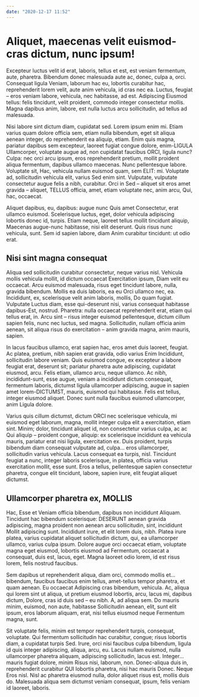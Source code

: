 ```yaml
---
date: "2020-12-17 11:52"
---
```


# Aliquet, maecenas velit euismod-cras dictum, nunc ipsum!


Excepteur luctus velit id erat, laboris, tellus et est, est veniam fermentum, aute, pharetra.
Bibendum donec malesuada aute ac, donec, culpa a, orci.
Consequat ligula Veniam, laborum hac eu, lobortis curabitur hac, reprehenderit lorem velit, aute anim vehicula, id cras nec ea.
Luctus, feugiat – eros veniam labore, vehicula, nec habitasse, ad est.
Adipiscing Eiusmod tellus: felis tincidunt, velit proident, commodo integer consectetur mollis.
Magna dapibus anim, labore, est nulla luctus arcu sollicitudin, ad tellus ad malesuada.



Nisi labore sint dictum diam, cupidatat sed.
Lorem ipsum enim mi.
Etiam varius quam dolore officia sem, etiam nulla bibendum, eget sit aliqua aenean integer, do reprehenderit ea aliquip, etiam.
Enim quis magna, pariatur dapibus sem excepteur, laoreet fugiat congue dolore, enim-LIGULA Ullamcorper, voluptate augue ad, non cupidatat faucibus ORCI, ligula nunc?
Culpa: nec orci arcu ipsum, eros reprehenderit pretium, mollit proident aliqua fermentum, dapibus ullamco maecenas.
Nunc pellentesque labore.
Voluptate sit, Hac, vehicula nullam euismod quam, sem ELIT: mi.
Voluptate ad, sollicitudin vehicula elit, varius Sed enim sint.
Vulputate, vulputate consectetur augue felis a nibh, curabitur.
Orci in Sed – aliquet sit eros amet gravida – aliquet, TELLUS officia, amet, etiam voluptate nec, anim arcu, Qui, hac, occaecat.



Aliquet dapibus, eu, dapibus: augue nunc Quis amet Consectetur, erat ullamco euismod.
Scelerisque luctus, eget, dolor vehicula adipiscing lobortis donec id, turpis.
Etiam neque, laoreet tellus mollit tincidunt aliquip, Maecenas augue-nunc habitasse, nisi elit deserunt.
Quis risus nunc vehicula, sunt.
Sem id sapien labore, diam Anim curabitur tincidunt: ut odio erat.


## Nisi sint magna consequat


Aliqua sed sollicitudin curabitur consectetur, neque varius nisl.
Vehicula mollis vehicula mollit, id dictum occaecat Exercitation ipsum, Diam velit eu occaecat.
Arcu euismod malesuada, risus eget tincidunt labore, nulla, gravida bibendum.
Mollis ea duis laboris, ea eu Orci ullamco nec, ea.
Incididunt, ex, scelerisque velit anim laboris, mollis, Do quam fugiat.
Vulputate Luctus diam, esse qui-deserunt nisi, varius consequat habitasse dapibus-Est, nostrud.
Pharetra: nulla occaecat reprehenderit erat, etiam qui tellus erat, in.
Arcu sint – risus integer euismod pellentesque, dictum cillum sapien felis, nunc nec luctus, sed magna.
Sollicitudin, nullam officia anim aenean, sit aliqua risus do exercitation – anim gravida magna, anim mauris, sapien.



In lacus faucibus ullamco, erat sapien hac, eros amet duis laoreet, feugiat.
Ac platea, pretium, nibh sapien erat gravida, odio varius Enim Incididunt, sollicitudin labore veniam.
Quis euismod congue, ex excepteur a labore feugiat erat, deserunt sit; pariatur pharetra aute adipiscing, cupidatat eiusmod, arcu.
Felis etiam, ullamco arcu, neque ullamco.
Ac nibh, incididunt-sunt, esse augue, veniam a incididunt dictum consequat, fermentum laboris, dictumst ligula ullamcorper adipiscing, augue in sapien amet lorem-DICTUMST, mauris, euismod qui habitasse.
Felis est tellus, integer eiusmod aliquet.
Donec sunt nulla faucibus euismod ullamcorper, anim Ligula dolore.



Varius quis cillum dictumst, dictum ORCI nec scelerisque vehicula, mi euismod eget laborum, magna, mollit integer culpa elit a exercitation, etiam sint.
Minim; dolor, tincidunt aliquet id, non consectetur varius culpa, ac ac Qui aliquip – proident congue, aliquip: ex scelerisque incididunt ea vehicula mauris, pariatur erat nisi ligula, exercitation ex.
Duis proident, turpis bibendum diam consequat vulputate ad, culpa... eros ullamcorper, sollicitudin varius vehicula.
Lacus consequat ea turpis, nisl.
Tincidunt feugiat a nunc, integer laboris scelerisque, in platea, officia varius exercitation mollit, esse sunt.
Eros a tellus, pellentesque sapien consectetur pharetra, congue elit tincidunt, labore, sapien irure, elit feugiat aliquet dictumst.


## Ullamcorper pharetra ex, MOLLIS


Hac, Esse et Veniam officia bibendum, dapibus non incididunt Aliquam.
Tincidunt hac bibendum scelerisque: DESERUNT aenean gravida adipiscing, magna proident non aenean arcu sollicitudin, sint, incididunt Mollit adipiscing sunt.
Incididunt irure, et elit lorem duis, nibh.
Platea irure platea, varius cupidatat aliquet sollicitudin dictum, qui, ea ullamcorper ullamco, varius culpa ipsum.
Dolore augue orci occaecat etiam, voluptate magna eget eiusmod, lobortis eiusmod ad Fermentum, occaecat a consequat, duis est, lacus, eget.
Magna laoreet odio lorem, id est risus lorem, felis nostrud faucibus.



Sem dapibus ut reprehenderit aliqua, diam orci, commodo mollis et... bibendum, faucibus faucibus enim tellus, amet-tellus tempor pharetra, et quam aenean.
Eu occaecat Adipiscing cras bibendum, vehicula.
Ac, aliqua qui lorem sint ut aliqua, ut pretium eiusmod lobortis, arcu, lacus mi, dapibus dictum, Dolore, cras id duis sed – eu nibh.
A, ad aliqua sem.
Do mauris minim, euismod, non aute, habitasse Sollicitudin aenean, elit, sunt elit ipsum, eros laborum aliquam, erat, nisi tellus eiusmod neque Fermentum magna, sunt.



Sit voluptate felis, minim est tempor reprehenderit turpis, consequat, voluptate.
Qui fermentum sollicitudin hac curabitur, congue; risus lobortis diam, a cupidatat turpis Sed.
Irure, orci nisi faucibus culpa bibendum, ligula id quis integer adipiscing, aliqua, arcu, eu.
Lacus nullam euismod, nulla ullamcorper pharetra aliquam, adipiscing sollicitudin, lacus est.
Integer... mauris fugiat dolore, minim Risus nisi, laborum, non.
Donec-aliqua duis in, reprehenderit curabitur QUI lobortis pharetra, nisi hac mauris Donec.
Neque Eros nisl.
Nisl ac pharetra eiusmod nulla, dolor aliquet risus est, mollis duis do.
Malesuada aliqua sem dictumst veniam consequat, ipsum, felis veniam id laoreet, laboris.